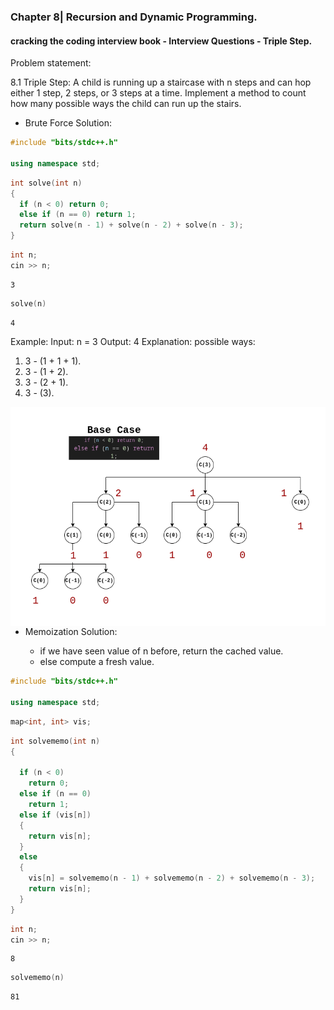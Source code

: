 ### Chapter 8| Recursion and Dynamic Programming.
#### cracking the coding interview book - Interview Questions - Triple Step. 


Problem statement:

8.1 Triple Step: A child is running up a staircase with n steps and can hop either 1 step, 2 steps, or 3
steps at a time. Implement a method to count how many possible ways the child can run up the
stairs.


- Brute Force Solution:


```c++
#include "bits/stdc++.h"

using namespace std;
```


```c++
int solve(int n)
{
  if (n < 0) return 0;
  else if (n == 0) return 1;
  return solve(n - 1) + solve(n - 2) + solve(n - 3);
}
```


```c++
int n;
cin >> n;
```

    3



```c++
solve(n)
```




    4



Example: 
Input: n = 3
Output: 4
Explanation: 
possible ways:

1. 3 - (1 + 1 + 1).
2. 3 - (1 + 2).
2. 3 - (2 + 1).
4. 3 - (3).

<img align="left" alt="Tree | mo" src="assets/Tree.png" />

- Memoization Solution:

     - if we have seen value of n before, return the cached value.
     - else compute a fresh value.


```c++
#include "bits/stdc++.h"

using namespace std;
```


```c++
map<int, int> vis;
```


```c++
int solvememo(int n)
{

  if (n < 0)
    return 0;
  else if (n == 0)
    return 1;
  else if (vis[n])
  {
    return vis[n];
  }
  else
  {
    vis[n] = solvememo(n - 1) + solvememo(n - 2) + solvememo(n - 3);
    return vis[n];
  }
}
```


```c++
int n;
cin >> n;
```

    8



```c++
solvememo(n)
```




    81


